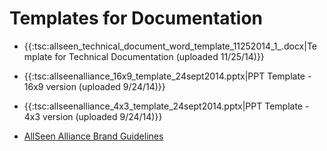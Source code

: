 # Templates for Documentation

*  {{:tsc:allseen_technical_document_word_template_11252014_1_.docx|Template for Technical Documentation (uploaded 11/25/14)}}

*  {{:tsc:allseenalliance_16x9_template_24sept2014.pptx|PPT Template - 16x9 version (uploaded 9/24/14)}}

*  {{:tsc:allseenalliance_4x3_template_24sept2014.pptx|PPT Template - 4x3 version (uploaded 9/24/14)}}

*  [AllSeen Alliance Brand Guidelines](https///allseenalliance.org/brand-guidelines)
